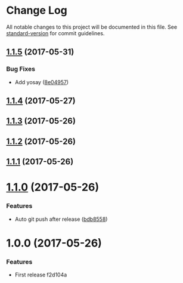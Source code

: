 # Change Log

All notable changes to this project will be documented in this file. See [standard-version](https://github.com/conventional-changelog/standard-version) for commit guidelines.

<a name="1.1.5"></a>
## [1.1.5](https://github.com/zhongzhi107/generator-joe/compare/v1.1.4...v1.1.5) (2017-05-31)


### Bug Fixes

* Add yosay ([8e04957](https://github.com/zhongzhi107/generator-joe/commit/8e04957))



<a name="1.1.4"></a>
## [1.1.4](https://github.com/zhongzhi107/generator-joe/compare/v1.1.3...v1.1.4) (2017-05-27)



<a name="1.1.3"></a>
## [1.1.3](https://github.com/zhongzhi107/generator-joe/compare/v1.1.2...v1.1.3) (2017-05-26)



<a name="1.1.2"></a>
## [1.1.2](https://github.com/zhongzhi107/generator-joe/compare/v1.1.1...v1.1.2) (2017-05-26)



<a name="1.1.1"></a>
## [1.1.1](https://github.com/zhongzhi107/generator-joe/compare/v1.1.0...v1.1.1) (2017-05-26)



<a name="1.1.0"></a>
# [1.1.0](https://github.com/zhongzhi107/generator-joe/compare/v1.0.0...v1.1.0) (2017-05-26)


### Features

* Auto git push after release ([bdb8558](https://github.com/zhongzhi107/generator-joe/commit/bdb8558))



<a name="1.0.0"></a>
# 1.0.0 (2017-05-26)


### Features

* First release f2d104a
